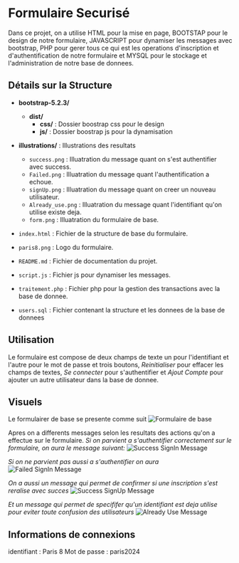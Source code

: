 # Formulaire Securisé
Dans ce projet, on a utilise HTML pour la mise en page, BOOTSTAP pour le design de notre formulaire, JAVASCRIPT pour dynamiser les messages avec bootstrap, PHP pour gerer 
tous ce qui est les operations d'inscription et d'authentification de notre formulaire et MYSQL pour le stockage et l'administration de notre base de donnees.

## Détails sur la Structure

- **bootstrap-5.2.3/** 
  - **dist/** 
    - **css/**        : Dossier boostrap css pour le design
    - **js/**         : Dossier boostrap js pour la dynamisation
  
- **illustrations/**  : Illustrations des resultats
  - `success.png`     : Illuatration du message quant on s'est authentifier avec success.
  - `Failed.png`      : Illuatration du message quant l'authentification a echoue.
  - `signUp.png`      : Illuatration du message quant on creer un nouveau utilisateur.
  - `Already_use.png` : Illuatration du message quant l'identifiant qu'on utilise existe deja.
  - `form.png`        : Illuatration du formulaire de base.
    
- `index.html`        : Fichier de la structure de base du formulaire.
- `paris8.png`        : Logo du formulaire.
- `README.md`         : Fichier de documentation du projet.
- `script.js`         : Fichier js pour dynamiser les messages.
- `traitement.php`    : Fichier php pour la gestion des transactions avec la base de donnee.
- `users.sql`         : Fichier contenant la structure et les donnees de la base de donnees


## Utilisation
Le formulaire est compose de deux champs de texte un pour l'identifiant et l'autre pour le mot de passe et trois boutons, *Reinitialiser* pour effacer les champs de textes, *Se connecter* pour s'authentifier et *Ajout Compte*
pour ajouter un autre utilisateur dans la base de donnee.

## Visuels
Le formulairer de base se presente comme suit
![Formulaire de base](illustrations/form.png)

Apres on a differents messages selon les resultats des actions qu'on a effectue sur le formulaire.
*Si on parvient a s'authentifier correctement sur le formulaire, on aura le message suivant:*
![Success SignIn Message](illustrations/success.png)

*Si on ne parvient pas aussi a s'authentifier on aura*
![Failed SignIn Message](illustrations/Failed.png)

*On a aussi un message qui permet de confirmer si une inscription s'est reralise avec succes*
![Success SignUp Message](illustrations/signUp.png)

*Et un message qui permet de specififer qu'un identifiant est deja utilise pour eviter toute confusion des utilisateurs*
![Already Use Message](illustrations/Already_use.png)

## Informations de connexions
identifiant : Paris 8
Mot de passe : paris2024
